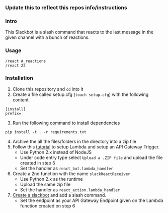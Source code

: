 ### Update this to reflect this repos info/instructions
### Intro

This Slackbot is a slash command that reacts to the last message in the given channel with a bunch of reactions.

### Usage

```
/react #_reactions
/react 22
```

### Installation

1. Clone this repository and `cd` into it
2. Create a file called setup.cfg (`touch setup.cfg`) with the following content
```
[install]
prefix= 
```
3. Run the following command to install dependencies
``` 
pip install -t . -r requirements.txt
```
4. Archive the all the files/folders in the directory into a zip file
5. Follow this [tutorial](https://medium.com/@cu_tech/create-a-slack-slash-command-with-aws-lambda-83fb172f9a74) to setup Lambda and setup an API Gateway Trigger.
	* Use Python 2.x instead of NodeJS
	* Under code entry type select `Upload a .ZIP file` and upload the file created in step 5
	* Set the handler as `react_bot.lambda_handler`
6. Create a 2nd function with the name `slackReactReceiver`
	* Use Python 2.x as the runtime
	* Upload the same zip file
	* Set the handler as `react_action.lambda_handler`
7. [Create a slackbot](https://api.slack.com/apps) and add a slash command.
	* Set the endpoint as your API Gateway Endpoint given on the Lambda function created on step 6